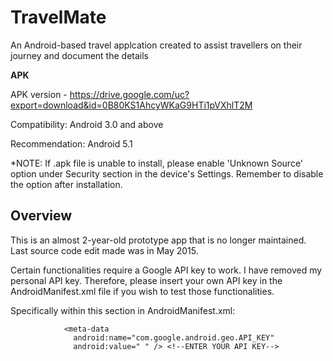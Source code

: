 # TravelMate
An Android-based travel applcation created to assist travellers on their journey and document the details

 <b>APK</b>

APK version - https://drive.google.com/uc?export=download&id=0B80KS1AhcyWKaG9HTi1pVXhlT2M

Compatibility: Android 3.0 and above

Recommendation: Android 5.1

*NOTE: If .apk file is unable to install, please enable 'Unknown Source' option under Security section in the device's Settings. Remember to disable the option after installation.

## <b>Overview</b>

This is an almost 2-year-old prototype app that is no longer maintained. Last source code edit made was in May 2015.

Certain functionalities require a Google API key to work. I have removed my personal API key. Therefore, please insert your own API key in the AndroidManifest.xml file if you wish to test those functionalities.

Specifically within this section in AndroidManifest.xml:
```
            <meta-data
              android:name="com.google.android.geo.API_KEY"
              android:value=" " /> <!--ENTER YOUR API KEY-->
```
